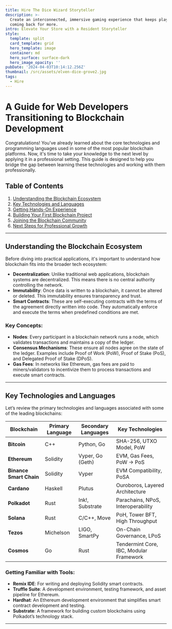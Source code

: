 ```yaml
---
title: Hire The Dice Wizard Storyteller
description: >-
  Create an interconnected, immersive gaming experience that keeps players
  coming back for more.
intro: Elevate Your Store with a Resident Storyteller
style:
  template: split
  card_template: grid
  hero_template: image
  container: md
  hero_surface: surface-dark
  hero_image_opacity: ''
pubDate: '2024-04-03T10:14:12.256Z'
thumbnail: /src/assets/elven-dice-grove2.jpg
tags:
  - Hire
---
```


# A Guide for Web Developers Transitioning to Blockchain Development

Congratulations! You've already learned about the core technologies and programming languages used in some of the most popular blockchain platforms. Now, it's time to take your knowledge to the next level by applying it in a professional setting. This guide is designed to help you bridge the gap between learning these technologies and working with them professionally.

## Table of Contents
1. [Understanding the Blockchain Ecosystem](#understanding-the-blockchain-ecosystem)
2. [Key Technologies and Languages](#key-technologies-and-languages)
3. [Getting Hands-On Experience](#getting-hands-on-experience)
4. [Building Your First Blockchain Project](#building-your-first-blockchain-project)
5. [Joining the Blockchain Community](#joining-the-blockchain-community)
6. [Next Steps for Professional Growth](#next-steps-for-professional-growth)

---

## Understanding the Blockchain Ecosystem

Before diving into practical applications, it's important to understand how blockchain fits into the broader tech ecosystem:

- **Decentralization**: Unlike traditional web applications, blockchain systems are decentralized. This means there is no central authority controlling the network.
- **Immutability**: Once data is written to a blockchain, it cannot be altered or deleted. This immutability ensures transparency and trust.
- **Smart Contracts**: These are self-executing contracts with the terms of the agreement directly written into code. They automatically enforce and execute the terms when predefined conditions are met.

### Key Concepts:
- **Nodes**: Every participant in a blockchain network runs a node, which validates transactions and maintains a copy of the ledger.
- **Consensus Mechanisms**: These ensure all nodes agree on the state of the ledger. Examples include Proof of Work (PoW), Proof of Stake (PoS), and Delegated Proof of Stake (DPoS).
- **Gas Fees**: In networks like Ethereum, gas fees are paid to miners/validators to incentivize them to process transactions and execute smart contracts.

---

## Key Technologies and Languages

Let’s review the primary technologies and languages associated with some of the leading blockchains:

| Blockchain | Primary Language | Secondary Languages | Key Technologies |
|------------|------------------|---------------------|------------------|
| **Bitcoin** | C++ | Python, Go | SHA-256, UTXO Model, PoW |
| **Ethereum** | Solidity | Vyper, Go (Geth) | EVM, Gas Fees, PoW → PoS |
| **Binance Smart Chain** | Solidity | Vyper | EVM Compatibility, PoSA |
| **Cardano** | Haskell | Plutus | Ouroboros, Layered Architecture |
| **Polkadot** | Rust | Ink!, Substrate | Parachains, NPoS, Interoperability |
| **Solana** | Rust | C/C++, Move | PoH, Tower BFT, High Throughput |
| **Tezos** | Michelson | LIGO, SmartPy | On-Chain Governance, LPoS |
| **Cosmos** | Go | Rust | Tendermint Core, IBC, Modular Framework |

### Getting Familiar with Tools:
- **Remix IDE**: For writing and deploying Solidity smart contracts.
- **Truffle Suite**: A development environment, testing framework, and asset pipeline for Ethereum.
- **Hardhat**: An Ethereum development environment that simplifies smart contract development and testing.
- **Substrate**: A framework for building custom blockchains using Polkadot’s technology stack.

---
